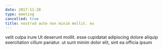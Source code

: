 ```yaml
---
date: 2017-11-28
type: meeting
cancelled: true
title: nostrud aute non minim mollit. eu
---
```

velit culpa irure Ut deserunt mollit. esse cupidatat adipiscing dolore aliquip exercitation cillum pariatur. ut sunt minim dolor elit, sint ea officia ipsum